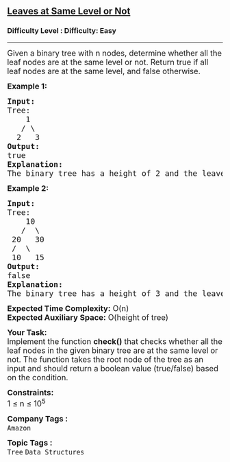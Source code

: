 <h2><a href="https://www.geeksforgeeks.org/problems/leaf-at-same-level/1?page=2&category=Tree&sortBy=submissions">Leaves at Same Level or Not</a></h2><h3>Difficulty Level : Difficulty: Easy</h3><hr><div class="problems_problem_content__Xm_eO"><p><span style="font-size: 18px;">Given a binary tree with n nodes, determine whether all the leaf nodes are at the same level or not. Return true if all leaf nodes are at the same level, and false otherwise.</span></p>
<p><span style="font-size: 18px;"><strong>Example 1:</strong></span></p>
<pre><span style="font-size: 18px;"><strong>Input:</strong><br>Tree:<br>    1<br>   / \<br>  2   3<br><strong>Output:</strong><br>true<br><strong>Explanation:</strong><br>The binary tree has a height of 2 and the leaves are at the same level.</span></pre>
<p><span style="font-size: 18px;"><strong>Example 2:</strong></span></p>
<pre><span style="font-size: 18px;"><strong>Input:</strong><br>Tree:<br>    10<br>   /  \<br> 20   30<br> /  \<br> 10   15<br><strong>Output:</strong><br>false<br><strong>Explanation:</strong><br>The binary tree has a height of 3 and the leaves are not at the same level.</span></pre>
<p><span style="font-size: 18px;"><strong>Expected Time Complexity:</strong> O(n)<br><strong>Expected Auxiliary Space:</strong> O(height of tree)</span></p>
<p><span style="font-size: 18px;"><strong>Your Task:</strong><br>Implement the function <strong>check()</strong> that checks whether all the leaf nodes in the given binary tree are at the same level or not. The function takes the root node of the tree as an input and should return a boolean value (true/false) based on the condition.</span></p>
<p><span style="font-size: 18px;"><strong>Constraints:</strong><br>1 ≤ n ≤ 10<sup>5</sup></span></p></div><p><span style=font-size:18px><strong>Company Tags : </strong><br><code>Amazon</code>&nbsp;<br><p><span style=font-size:18px><strong>Topic Tags : </strong><br><code>Tree</code>&nbsp;<code>Data Structures</code>&nbsp;